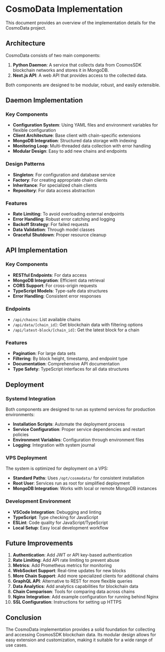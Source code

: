 # CosmoData Implementation

This document provides an overview of the implementation details for the CosmoData project.

## Architecture

CosmoData consists of two main components:

1. **Python Daemon**: A service that collects data from CosmosSDK blockchain networks and stores it in MongoDB.
2. **Next.js API**: A web API that provides access to the collected data.

Both components are designed to be modular, robust, and easily extensible.

## Daemon Implementation

### Key Components

- **Configuration System**: Using YAML files and environment variables for flexible configuration
- **Client Architecture**: Base client with chain-specific extensions
- **MongoDB Integration**: Structured data storage with indexing
- **Monitoring Loop**: Multi-threaded data collection with error handling
- **Modular Design**: Easy to add new chains and endpoints

### Design Patterns

- **Singleton**: For configuration and database service
- **Factory**: For creating appropriate chain clients
- **Inheritance**: For specialized chain clients
- **Repository**: For data access abstraction

### Features

- **Rate Limiting**: To avoid overloading external endpoints
- **Error Handling**: Robust error catching and logging
- **Backoff Strategy**: For failed requests
- **Data Validation**: Through model classes
- **Graceful Shutdown**: Proper resource cleanup

## API Implementation

### Key Components

- **RESTful Endpoints**: For data access
- **MongoDB Integration**: Efficient data retrieval
- **CORS Support**: For cross-origin requests
- **TypeScript Models**: Type-safe data structures
- **Error Handling**: Consistent error responses

### Endpoints

- `/api/chains`: List available chains
- `/api/data/[chain_id]`: Get blockchain data with filtering options
- `/api/latest-block/[chain_id]`: Get the latest block for a chain

### Features

- **Pagination**: For large data sets
- **Filtering**: By block height, timestamp, and endpoint type
- **Documentation**: Comprehensive API documentation
- **Type Safety**: TypeScript interfaces for all data structures

## Deployment

### Systemd Integration

Both components are designed to run as systemd services for production environments:

- **Installation Scripts**: Automate the deployment process
- **Service Configuration**: Proper service dependencies and restart policies
- **Environment Variables**: Configuration through environment files
- **Logging**: Integration with system journal

### VPS Deployment

The system is optimized for deployment on a VPS:

- **Standard Paths**: Uses `/opt/cosmodata/` for consistent installation
- **Root User**: Services run as root for simplified deployment
- **MongoDB Integration**: Works with local or remote MongoDB instances

### Development Environment

- **VSCode Integration**: Debugging and linting
- **TypeScript**: Type checking for JavaScript
- **ESLint**: Code quality for JavaScript/TypeScript
- **Local Setup**: Easy local development workflow

## Future Improvements

1. **Authentication**: Add JWT or API key-based authentication
2. **Rate Limiting**: Add API rate limiting to prevent abuse
3. **Metrics**: Add Prometheus metrics for monitoring
4. **WebSocket Support**: Real-time updates for new blocks
5. **More Chain Support**: Add more specialized clients for additional chains
6. **GraphQL API**: Alternative to REST for more flexible queries
7. **Data Analytics**: Add analytics capabilities for blockchain data
8. **Chain Comparison**: Tools for comparing data across chains
9. **Nginx Integration**: Add example configuration for running behind Nginx
10. **SSL Configuration**: Instructions for setting up HTTPS

## Conclusion

The CosmoData implementation provides a solid foundation for collecting and accessing CosmosSDK blockchain data. Its modular design allows for easy extension and customization, making it suitable for a wide range of use cases. 
